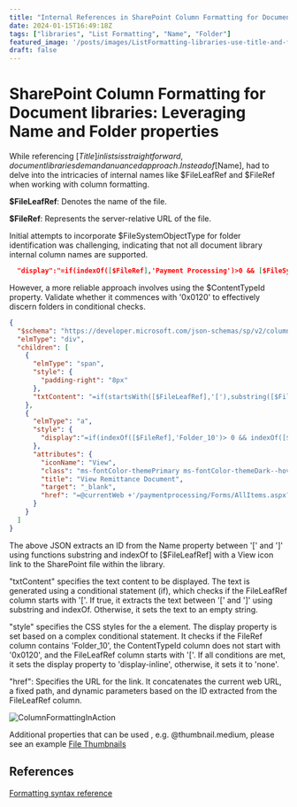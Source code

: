 ```yaml
---
title: "Internal References in SharePoint Column Formatting for Document libraries: leveraging Name and Folder properties"
date: 2024-01-15T16:49:18Z
tags: ["libraries", "List Formatting", "Name", "Folder"]
featured_image: '/posts/images/ListFormatting-libraries-use-title-and-folder/Screenshot.png'
draft: false
---
```


# SharePoint Column Formatting for Document libraries: Leveraging Name and Folder properties

While referencing [$Title] in lists is straightforward, document libraries demand a nuanced approach. Instead of [$Name], had to delve into the intricacies of internal names like $FileLeafRef and $FileRef when working with column formatting.

**$FileLeafRef**: Denotes the name of the file.

**$FileRef**: Represents the server-relative URL of the file.

Initial attempts to incorporate $FileSystemObjectType for folder identification was challenging, indicating that not all document library internal column names are supported.

```json
  "display":"=if(indexOf([$FileRef],'Payment Processing')>0 && [$FileSystemObjectType]!='Folder','display-inline','none')"
```

However, a more reliable approach involves using the $ContentTypeId property. Validate whether it commences with '0x0120' to effectively discern folders in conditional checks.

```json
{
  "$schema": "https://developer.microsoft.com/json-schemas/sp/v2/column-formatting.schema.json",
  "elmType": "div",
  "children": [
    {
      "elmType": "span",
      "style": {
        "padding-right": "8px"
      },
      "txtContent": "=if(startsWith([$FileLeafRef],'['),substring([$FileLeafRef],1,indexOf([$FileLeafRef],']')),'')"
    },
    {
      "elmType": "a",
      "style": {
        "display":"=if(indexOf([$FileRef],'Folder_10')> 0 && indexOf([$ContentTypeId],'0x0120') < 0 && startsWith([$FileLeafRef],'[') ,'display-inline','none')"
      },
      "attributes": {
        "iconName": "View",
        "class": "ms-fontColor-themePrimary ms-fontColor-themeDark--hover",
        "title": "View Remittance Document",
        "target": "_blank",
        "href": "=@currentWeb +'/paymentprocessing/Forms/AllItems.aspx?q=listitemid%3A' + substring([$FileLeafRef],1,indexOf([$FileLeafRef],']'))  +'&view=7'"
      }
    }
  ]
}
```

The above JSON extracts an ID from the Name property between '[' and ']' using functions substring and indexOf to [$FileLeafRef] with a View icon link to the SharePoint file within the library. 

"txtContent" specifies the text content to be displayed. The text is generated using a conditional statement (if), which checks if the FileLeafRef column starts with '['. If true, it extracts the text between '[' and ']' using substring and indexOf. Otherwise, it sets the text to an empty string.

"style" specifies the CSS styles for the a element. The display property is set based on a complex conditional statement. It checks if the FileRef column contains 'Folder_10', the ContentTypeId column does not start with '0x0120', and the FileLeafRef column starts with '['. If all conditions are met, it sets the display property to 'display-inline', otherwise, it sets it to 'none'.

"href": Specifies the URL for the link. It concatenates the current web URL, a fixed path, and dynamic parameters based on the ID extracted from the FileLeafRef column.

![ColumnFormattingInAction](../images/ListFormatting-libraries-use-title-and-folder/Sample.gif)

Additional properties that can be used , e.g. @thumbnail.medium, please see an example [File Thumbnails](https://github.com/pnp/List-Formatting/tree/master/column-samples/file-thumbnail)

## References

[Formatting syntax reference](https://learn.microsoft.com/en-us/sharepoint/dev/declarative-customization/formatting-syntax-reference)
